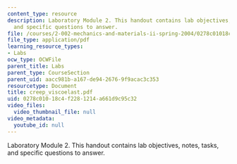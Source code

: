 ```yaml
---
content_type: resource
description: Laboratory Module 2. This handout contains lab objectives, notes, tasks,
  and specific questions to answer.
file: /courses/2-002-mechanics-and-materials-ii-spring-2004/0278c01018c4f2281214a661d9c95c32_creep_viscoelast.pdf
file_type: application/pdf
learning_resource_types:
- Labs
ocw_type: OCWFile
parent_title: Labs
parent_type: CourseSection
parent_uid: aacc981b-a167-de94-2676-9f9acac3c353
resourcetype: Document
title: creep_viscoelast.pdf
uid: 0278c010-18c4-f228-1214-a661d9c95c32
video_files:
  video_thumbnail_file: null
video_metadata:
  youtube_id: null
---
```

Laboratory Module 2. This handout contains lab objectives, notes, tasks, and specific questions to answer.

